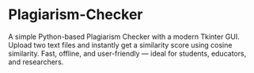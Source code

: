 # Plagiarism-Checker
A simple Python-based Plagiarism Checker with a modern Tkinter GUI. Upload two text files and instantly get a similarity score using cosine similarity. Fast, offline, and user-friendly — ideal for students, educators, and researchers.
